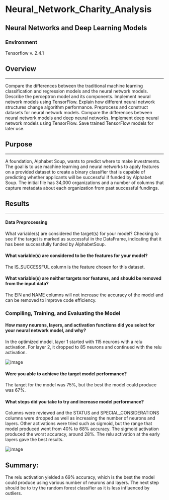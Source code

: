 # Neural_Network_Charity_Analysis

## Neural Networks and Deep Learning Models

### Environment
Tensorflow v. 2.4.1

## Overview
---------------------------------------------------------------------------------------------------------------------------------------------------------------------
Compare the differences between the traditional machine learning classification and regression models and the neural network models.
Describe the perceptron model and its components.
Implement neural network models using TensorFlow.
Explain how different neural network structures change algorithm performance.
Preprocess and construct datasets for neural network models.
Compare the differences between neural network models and deep neural networks.
Implement deep neural network models using TensorFlow.
Save trained TensorFlow models for later use.


## Purpose
--------------------------------------------------------------------------------------------------------------------------------------------------------------------
A foundation, Alphabet Soup, wants to predict where to make investments. The goal is to use machine learning and neural networks to apply features on a provided dataset to create a binary classifier that is capable of predicting whether applicants will be successful if funded by Alphabet Soup. The initial file has 34,000 organizations and a number of columns that capture metadata about each organization from past successful fundings.

## Results
----------------------------------------------------------------------------------------------------------------------------------------------------------------

#### Data Preprocessing
What variable(s) are considered the target(s) for your model?
Checking to see if the target is marked as successful in the DataFrame, indicating that it has been successfully funded by AlphabetSoup.

#### What variable(s) are considered to be the features for your model?
The IS_SUCCESSFUL column is the feature chosen for this dataset.

####  What variable(s) are neither targets nor features, and should be removed from the input data?
The EIN and NAME columns will not increase the accuracy of the model and can be removed to improve code efficiency.

### Compiling, Training, and Evaluating the Model
#### How many neurons, layers, and activation functions did you select for your neural network model, and why?
In the optimized model, layer 1 started with 115 neurons with a relu activation. For layer 2, it dropped to 85 neurons and continued with the relu activation.

![image](https://user-images.githubusercontent.com/107137215/198100851-11181d24-d07b-40dc-a1e8-a72b22067bbe.png)


#### Were you able to achieve the target model performance?
The target for the model was 75%, but the best the model could produce was 67%.

#### What steps did you take to try and increase model performance?
Columns were reviewed and the STATUS and SPECIAL_CONSIDERATIONS columns were dropped as well as increasing the number of neurons and layers. Other activations were tried such as sigmoid, but the range that model produced went from 40% to 68% accuracy. The sigmoid activation produced the worst accuracy, around 28%. The relu activation at the early layers gave the best results.

![image](https://user-images.githubusercontent.com/107137215/198101437-2102c779-eebb-4a76-aba6-23b893963f57.png)


## Summary:
The relu activation yielded a 69% accuracy, which is the best the model could produce using various number of neurons and layers. The next step should be to try the random forest classifier as it is less influenced by outliers.


